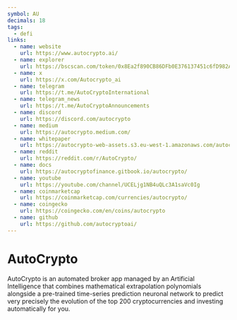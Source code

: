```yaml
---
symbol: AU
decimals: 18
tags:
  - defi
links:
  - name: website
    url: https://www.autocrypto.ai/
  - name: explorer
    url: https://bscscan.com/token/0x8Ea2f890CB86DFb0E376137451c6fD982AFefc15
  - name: x
    url: https://x.com/Autocrypto_ai
  - name: telegram
    url: https://t.me/AutoCryptoInternational
  - name: telegram_news
    url: https://t.me/AutoCryptoAnnouncements
  - name: discord
    url: https://discord.com/autocrypto
  - name: medium
    url: https://autocrypto.medium.com/
  - name: whitepaper
    url: https://autocrypto-web-assets.s3.eu-west-1.amazonaws.com/autocrypto-whitepaper-en.pdf
  - name: reddit
    url: https://reddit.com/r/AutoCrypto/
  - name: docs
    url: https://autocryptofinance.gitbook.io/autocrypto/
  - name: youtube
    url: https://youtube.com/channel/UCELjg1NB4uQLc3A1saVc0Ig
  - name: coinmarketcap
    url: https://coinmarketcap.com/currencies/autocrypto/
  - name: coingecko
    url: https://coingecko.com/en/coins/autocrypto
  - name: github
    url: https://github.com/autocryptoai/
---
```


# AutoCrypto

AutoCrypto is an automated broker app managed by an Artificial Intelligence that combines mathematical extrapolation polynomials alongside a pre-trained time-series prediction neuronal network to predict very precisely the evolution of the top 200 cryptocurrencies and investing automatically for you.
